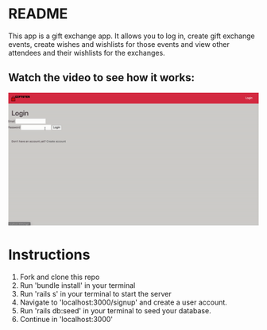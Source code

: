 # README

This app is a gift exchange app. It allows you to log in, create gift exchange events, create wishes and wishlists for those events and view other attendees and their wishlists for the exchanges.

## Watch the video to see how it works: ##

![Giftster gift exchange video](public/giftster-demo-gif.gif)

# Instructions

1. Fork and clone this repo
2. Run 'bundle install' in your terminal
3. Run 'rails s' in your terminal to start the server
4. Navigate to 'localhost:3000/signup' and create a user account.
5. Run 'rails db:seed' in your terminal to seed your database.
6. Continue in 'localhost:3000'



